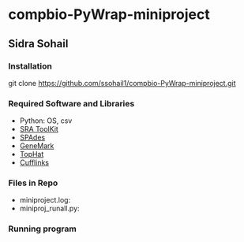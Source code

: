 # compbio-PyWrap-miniproject
## Sidra Sohail
### Installation
git clone https://github.com/ssohail1/compbio-PyWrap-miniproject.git
### Required Software and Libraries
- Python: OS, csv
- [SRA ToolKit](https://github.com/ncbi/sra-tools/wiki/01.-Downloading-SRA-Toolkit#sra-toolkit)
- [SPAdes](https://github.com/ablab/spades#installation)
- [GeneMark](http://exon.gatech.edu/GeneMark/license_download.cgi)
- [TopHat](https://ccb.jhu.edu/software/tophat/downloads/)
- [Cufflinks](http://cole-trapnell-lab.github.io/cufflinks/install/)

### Files in Repo
- miniproject.log:
- miniproj_runall.py:

### Running program
